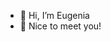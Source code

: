 - 👋 Hi, I’m Eugenia
- 👀 Nice to meet you!
  
<!---
ECoreen is a ✨ special ✨ repository because its `README.md` (this file) appears on your GitHub profile.
You can click the Preview link to take a look at your changes.
--->
